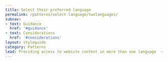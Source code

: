 ```yaml
---
title: Select their preferred language
permalink: /patterns/select-language/twolanguages/
subnav:
- text: Guidance
  href: '#guidance'
- text: Considerations
  href: '#considerations'
layout: styleguide
category: Patterns
lead: Providing access to website content in more than one language  —  generally content in languages other than (or in addition to) English  — allows users to find information in their primary language. This supports people with limited English proficiency. Consistently using best practices in supporting access to multiple languages helps people to find and use the language that works best for them.  The guidance covers two use cases.
---
```


